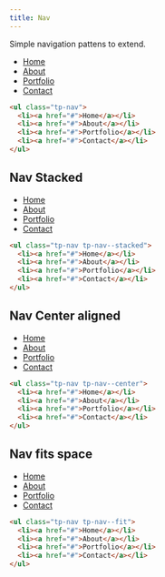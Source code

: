 ```yaml
---
title: Nav
---
```


Simple navigation pattens to extend.

<div class="example">
  <ul class="tp-nav">
    <li><a href="#">Home</a></li>
    <li><a href="#">About</a></li>
    <li><a href="#">Portfolio</a></li>
    <li><a href="#">Contact</a></li>
  </ul>
</div>

```html
<ul class="tp-nav">
  <li><a href="#">Home</a></li>
  <li><a href="#">About</a></li>
  <li><a href="#">Portfolio</a></li>
  <li><a href="#">Contact</a></li>
</ul>
```

## Nav Stacked

<div class="example">
  <ul class="tp-nav tp-nav--stacked">
    <li><a href="#">Home</a></li>
    <li><a href="#">About</a></li>
    <li><a href="#">Portfolio</a></li>
    <li><a href="#">Contact</a></li>
  </ul>
</div>

```html
<ul class="tp-nav tp-nav--stacked">
  <li><a href="#">Home</a></li>
  <li><a href="#">About</a></li>
  <li><a href="#">Portfolio</a></li>
  <li><a href="#">Contact</a></li>
</ul>
```
## Nav Center aligned

<div class="example">
  <ul class="tp-nav tp-nav--center">
    <li><a href="#">Home</a></li>
    <li><a href="#">About</a></li>
    <li><a href="#">Portfolio</a></li>
    <li><a href="#">Contact</a></li>
  </ul>
</div>

```html
<ul class="tp-nav tp-nav--center">
  <li><a href="#">Home</a></li>
  <li><a href="#">About</a></li>
  <li><a href="#">Portfolio</a></li>
  <li><a href="#">Contact</a></li>
</ul>
```

## Nav fits space

<div class="example">
  <ul class="tp-nav tp-nav--fit">
    <li><a href="#">Home</a></li>
    <li><a href="#">About</a></li>
    <li><a href="#">Portfolio</a></li>
    <li><a href="#">Contact</a></li>
  </ul>
</div>

```html
<ul class="tp-nav tp-nav--fit">
  <li><a href="#">Home</a></li>
  <li><a href="#">About</a></li>
  <li><a href="#">Portfolio</a></li>
  <li><a href="#">Contact</a></li>
</ul>
```
